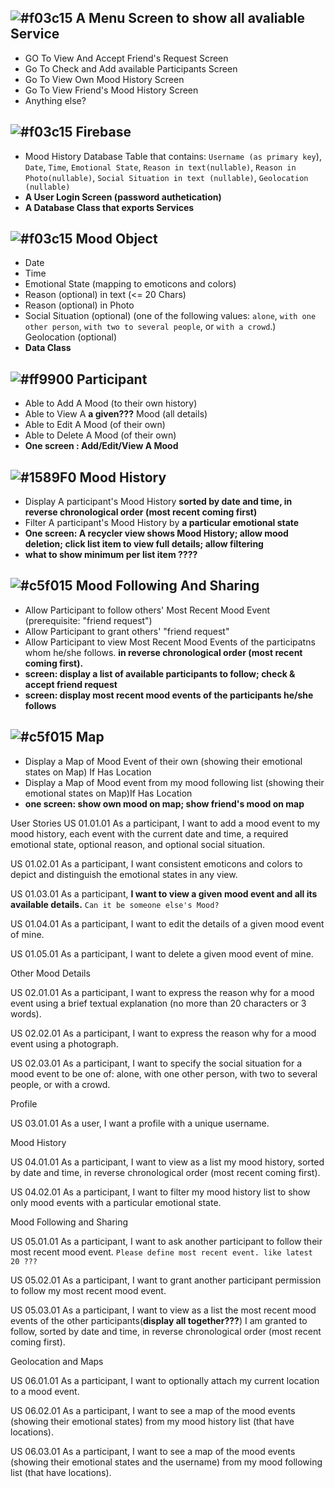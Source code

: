 ## ![#f03c15](https://placehold.it/15/f03c15/000000?text=+) A Menu Screen to show all avaliable Service
- GO To View And Accept Friend's Request Screen
- Go To Check and Add available Participants Screen
- Go To View Own Mood History Screen 
- Go To View Friend's Mood History Screen 
- Anything else? 

## ![#f03c15](https://placehold.it/15/f03c15/000000?text=+) Firebase 
- Mood History Database Table that contains: `Username (as primary key`), `Date`, `Time`, `Emotional State`, `Reason in text(nullable)`, `Reason in Photo(nullable)`, `Social Situation in text (nullable)`, `Geolocation (nullable)`
- **A User Login Screen (password authetication)**
- **A Database Class that exports Services** 


## ![#f03c15](https://placehold.it/15/f03c15/000000?text=+) Mood Object 
- Date 
- Time 
- Emotional State (mapping to emoticons and colors)
- Reason (optional) in text (<= 20 Chars)
- Reason (optional) in Photo 
- Social Situation (optional) (one of the following values: `alone`, `with one other person`, `with two to several people`, or `with a crowd`.)
Geolocation (optional)
- **Data Class** 

## ![#ff9900](https://placehold.it/15/f03c15/000000?text=+) Participant
- Able to Add A Mood (to their own history)
- Able to View A **a given???**  Mood (all details)
- Able to Edit A Mood (of their own)
- Able to Delete A Mood (of their own)
- **One screen : Add/Edit/View A Mood** 

## ![#1589F0](https://placehold.it/15/1589F0/000000?text=+) Mood History 
- Display A participant's Mood History **sorted by date and time, in reverse chronological order (most recent coming first)**
- Filter A participant's Mood History by **a particular emotional state**
- **One screen: A recycler view shows Mood History; allow mood deletion; click list item to view full details; allow filtering**
- **what to show minimum per list item ????**


## ![#c5f015](https://placehold.it/15/c5f015/000000?text=+) Mood Following And Sharing 
- Allow Participant to follow others' Most Recent Mood Event (prerequisite: "friend request")
- Allow Participant to grant others' "friend request"
- Allow Participant to view Most Recent Mood Events of the participatns whom he/she follows. **in reverse chronological order (most recent coming first).**
- **screen: display a list of available participants to follow; check & accept friend request**
- **screen: display most recent mood events of the participants he/she follows**

## ![#c5f015](https://placehold.it/15/c5f015/000000?text=+) Map
- Display a Map of Mood Event of their own (showing their emotional states on Map) If Has Location
- Display a Map of Mood event from my mood following list (showing their emotional states on Map)If Has Location
- **one screen: show own mood on map; show friend's mood on map**

User Stories 
US 01.01.01
As a participant, I want to add a mood event to my mood history, each event with the current date and time, a required emotional state, optional reason, and optional social situation.

US 01.02.01
As a participant, I want consistent emoticons and colors to depict and distinguish the emotional states in any view.

US 01.03.01
As a participant, **I want to view a given mood event and all its available details.** `Can it be someone else's Mood? `

US 01.04.01
As a participant, I want to edit the details of a given mood event of mine.

US 01.05.01
As a participant, I want to delete a given mood event of mine.

Other Mood Details

US 02.01.01
As a participant, I want to express the reason why for a mood event using a brief textual explanation (no more than 20 characters or 3 words).

US 02.02.01
As a participant, I want to express the reason why for a mood event using a photograph.

US 02.03.01
As a participant, I want to specify the social situation for a mood event to be one of: alone, with one other person, with two to several people, or with a crowd.

Profile

US 03.01.01
As a user, I want a profile with a unique username.

Mood History

US 04.01.01
As a participant, I want to view as a list my mood history, sorted by date and time, in reverse chronological order (most recent coming first).

US 04.02.01
As a participant, I want to filter my mood history list to show only mood events with a particular emotional state.

Mood Following and Sharing

US 05.01.01
As a participant, I want to ask another participant to follow their most recent mood event. `Please define most recent event. like latest 20 ???`

US 05.02.01
As a participant, I want to grant another participant permission to follow my most recent mood event.

US 05.03.01
As a participant, I want to view as a list the most recent mood events of the other participants(**display all together???**) I am granted to follow, sorted by date and time, in reverse chronological order (most recent coming first).

Geolocation and Maps

US 06.01.01
As a participant, I want to optionally attach my current location to a mood event.

US 06.02.01
As a participant, I want to see a map of the mood events (showing their emotional states) from my mood history list (that have locations).

US 06.03.01
As a participant, I want to see a map of the mood events (showing their emotional states and the username) from my mood following list (that have locations).

